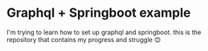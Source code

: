 # Graphql + Springboot example 
 I'm trying to learn how to set up graphql and springboot. this is the repository that contains my progress and struggle :blush:

